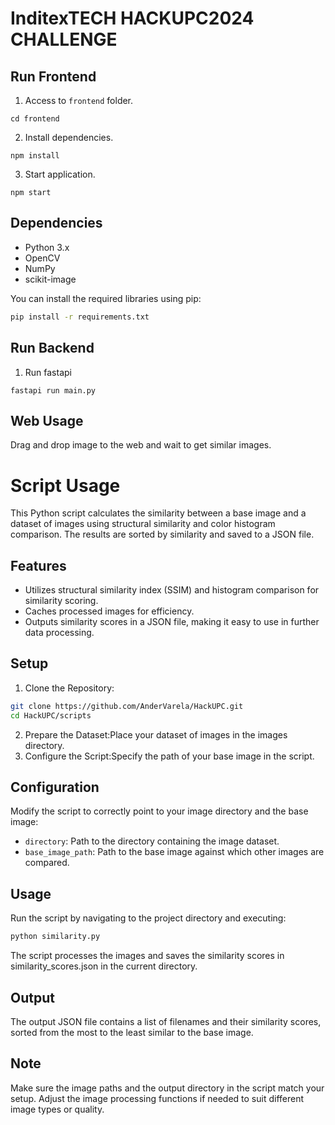# InditexTECH HACKUPC2024 CHALLENGE

## Run Frontend

1. Access to ```frontend``` folder.
```
cd frontend
```
2. Install dependencies.
```
npm install
```
3. Start application.
```
npm start
```


## Dependencies

- Python 3.x
- OpenCV
- NumPy
- scikit-image

You can install the required libraries using pip:

```bash
pip install -r requirements.txt
```


## Run Backend

1. Run fastapi
```
fastapi run main.py
```

## Web Usage

Drag and drop image to the web and wait to get similar images.

# Script Usage

This Python script calculates the similarity between a base image and a dataset of images using structural similarity and color histogram comparison. The results are sorted by similarity and saved to a JSON file.

## Features

- Utilizes structural similarity index (SSIM) and histogram comparison for similarity scoring.
- Caches processed images for efficiency.
- Outputs similarity scores in a JSON file, making it easy to use in further data processing.

## Setup

1. Clone the Repository:
```bash
git clone https://github.com/AnderVarela/HackUPC.git
cd HackUPC/scripts
```
2. Prepare the Dataset:Place your dataset of images in the images directory.
3. Configure the Script:Specify the path of your base image in the script.

## Configuration
Modify the script to correctly point to your image directory and the base image:

- `directory`: Path to the directory containing the image dataset.
- `base_image_path`: Path to the base image against which other images are compared.
## Usage
Run the script by navigating to the project directory and executing:
```bash
python similarity.py
```
The script processes the images and saves the similarity scores in similarity_scores.json in the current directory.

## Output
The output JSON file contains a list of filenames and their similarity scores, sorted from the most to the least similar to the base image.

## Note
Make sure the image paths and the output directory in the script match your setup. Adjust the image processing functions if needed to suit different image types or quality.
